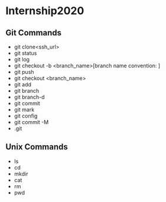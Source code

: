 # Internship2020
## Git Commands
* git clone<ssh_url>
* git status
* git log
* git checkout -b <branch_name>[branch name convention: <unameissuename>]
* git push
* git checkout <branch_name>
* git add
* git branch
* git branch-d
* git commit
* git mark
* git config
* git commit -M
* .git


## Unix Commands
* ls
* cd 
* mkdir
* cat
* rm 
* pwd

